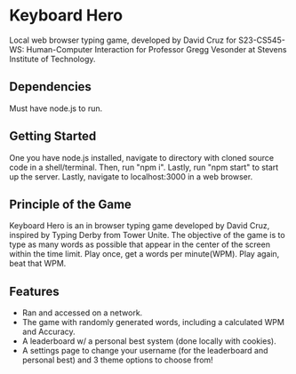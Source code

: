 # Keyboard Hero #
Local web browser typing game, developed by David Cruz for S23-CS545-WS: Human-Computer Interaction for Professor Gregg Vesonder at Stevens Institute of Technology.

## Dependencies ##
Must have node.js to run.

## Getting Started ##
One you have node.js installed, navigate to directory with cloned source code in a shell/terminal.
Then, run "npm i".
Lastly, run "npm start" to start up the server.
Lastly, navigate to localhost:3000 in a web browser.

## Principle of the Game ##
Keyboard Hero is an in browser typing game developed by David Cruz, inspired by Typing Derby from Tower Unite. The objective of the game is to type as many words as possible that appear in the center of the screen within the time limit. Play once, get a words per minute(WPM). Play again, beat that WPM.

## Features ##
- Ran and accessed on a network.
- The game with randomly generated words, including a calculated WPM and Accuracy.
- A leaderboard w/ a personal best system (done locally with cookies).
- A settings page to change your username (for the leaderboard and personal best) and 3 theme options to choose from!
